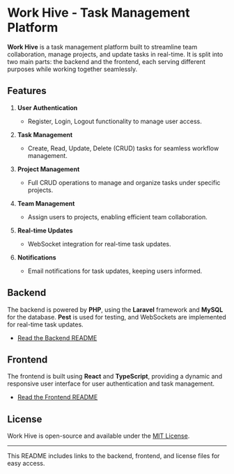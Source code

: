 # Work Hive - Task Management Platform

**Work Hive** is a task management platform built to streamline team collaboration, manage projects, and update tasks in real-time. It is split into two main parts: the backend and the frontend, each serving different purposes while working together seamlessly.

## Features

1. **User Authentication**

   - Register, Login, Logout functionality to manage user access.

2. **Task Management**

   - Create, Read, Update, Delete (CRUD) tasks for seamless workflow management.

3. **Project Management**

   - Full CRUD operations to manage and organize tasks under specific projects.

4. **Team Management**

   - Assign users to projects, enabling efficient team collaboration.

5. **Real-time Updates**

   - WebSocket integration for real-time task updates.

6. **Notifications**
   - Email notifications for task updates, keeping users informed.

## Backend

The backend is powered by **PHP**, using the **Laravel** framework and **MySQL** for the database. **Pest** is used for testing, and WebSockets are implemented for real-time task updates.

- [Read the Backend README](./backend/README.md)

## Frontend

The frontend is built using **React** and **TypeScript**, providing a dynamic and responsive user interface for user authentication and task management.

- [Read the Frontend README](./client/README.md)

## License

Work Hive is open-source and available under the [MIT License](./backend/LICENSE).

---

This README includes links to the backend, frontend, and license files for easy access.
